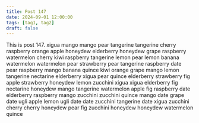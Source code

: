 ```yaml
---
title: Post 147
date: 2024-09-01 12:00:00
tags: [tag1, tag2]
draft: false
---
```

This is post 147.
xigua
mango
mango
pear
tangerine
tangerine
cherry
raspberry
orange
apple
honeydew
elderberry
honeydew
grape
raspberry
watermelon
cherry
kiwi
raspberry
tangerine
lemon
pear
lemon
banana
watermelon
watermelon
pear
strawberry
pear
tangerine
raspberry
date
pear
raspberry
mango
banana
quince
kiwi
orange
grape
mango
lemon
tangerine
nectarine
elderberry
xigua
pear
quince
elderberry
strawberry
fig
apple
strawberry
honeydew
lemon
zucchini
xigua
xigua
elderberry
fig
nectarine
honeydew
mango
tangerine
watermelon
apple
fig
raspberry
date
elderberry
raspberry
mango
zucchini
zucchini
quince
mango
date
grape
date
ugli
apple
lemon
ugli
date
date
zucchini
tangerine
date
xigua
zucchini
cherry
cherry
honeydew
pear
fig
zucchini
honeydew
honeydew
watermelon
quince
